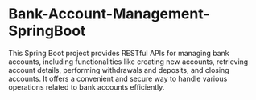 # Bank-Account-Management-SpringBoot
This Spring Boot project provides RESTful APIs for managing bank accounts, including functionalities like creating new accounts, retrieving account details, performing withdrawals and deposits, and closing accounts. It offers a convenient and secure way to handle various operations related to bank accounts efficiently.
